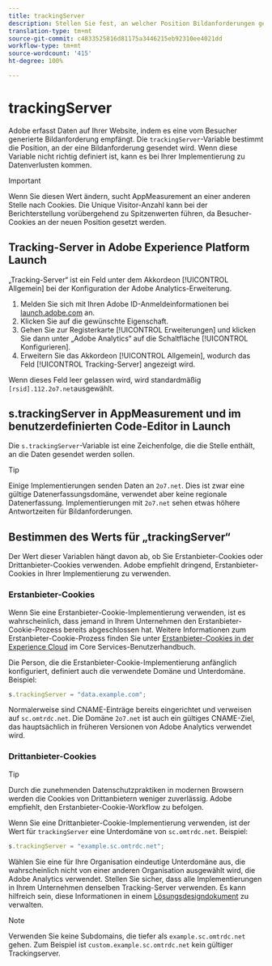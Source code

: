 ```yaml
---
title: trackingServer
description: Stellen Sie fest, an welcher Position Bildanforderungen gesendet werden.
translation-type: tm+mt
source-git-commit: c4833525816d81175a3446215eb92310ee4021dd
workflow-type: tm+mt
source-wordcount: '415'
ht-degree: 100%

---
```



# trackingServer

Adobe erfasst Daten auf Ihrer Website, indem es eine vom Besucher generierte Bildanforderung empfängt. Die `trackingServer`-Variable bestimmt die Position, an der eine Bildanforderung gesendet wird. Wenn diese Variable nicht richtig definiert ist, kann es bei Ihrer Implementierung zu Datenverlusten kommen.

>[!IMPORTANT]
>
>Wenn Sie diesen Wert ändern, sucht AppMeasurement an einer anderen Stelle nach Cookies. Die Unique Visitor-Anzahl kann bei der Berichterstellung vorübergehend zu Spitzenwerten führen, da Besucher-Cookies an der neuen Position gesetzt werden.

## Tracking-Server in Adobe Experience Platform Launch

„Tracking-Server“ ist ein Feld unter dem Akkordeon [!UICONTROL Allgemein] bei der Konfiguration der Adobe Analytics-Erweiterung.

1. Melden Sie sich mit Ihren Adobe ID-Anmeldeinformationen bei [launch.adobe.com](https://launch.adobe.com) an.
2. Klicken Sie auf die gewünschte Eigenschaft.
3. Gehen Sie zur Registerkarte [!UICONTROL Erweiterungen] und klicken Sie dann unter „Adobe Analytics“ auf die Schaltfläche [!UICONTROL Konfigurieren].
4. Erweitern Sie das Akkordeon [!UICONTROL Allgemein], wodurch das Feld [!UICONTROL Tracking-Server] angezeigt wird.

Wenn dieses Feld leer gelassen wird, wird standardmäßig `[rsid].112.2o7.net`ausgewählt.

## s.trackingServer in AppMeasurement und im benutzerdefinierten Code-Editor in Launch

Die `s.trackingServer`-Variable ist eine Zeichenfolge, die die Stelle enthält, an die Daten gesendet werden sollen.

>[!TIP]
>
>Einige Implementierungen senden Daten an `2o7.net`. Dies ist zwar eine gültige Datenerfassungsdomäne, verwendet aber keine regionale Datenerfassung. Implementierungen mit `2o7.net` sehen etwas höhere Antwortzeiten für Bildanforderungen.

## Bestimmen des Werts für „trackingServer“

Der Wert dieser Variablen hängt davon ab, ob Sie Erstanbieter-Cookies oder Drittanbieter-Cookies verwenden. Adobe empfiehlt dringend, Erstanbieter-Cookies in Ihrer Implementierung zu verwenden.

### Erstanbieter-Cookies

Wenn Sie eine Erstanbieter-Cookie-Implementierung verwenden, ist es wahrscheinlich, dass jemand in Ihrem Unternehmen den Erstanbieter-Cookie-Prozess bereits abgeschlossen hat. Weitere Informationen zum Erstanbieter-Cookie-Prozess finden Sie unter [Erstanbieter-Cookies in der Experience Cloud](https://docs.adobe.com/content/help/de-DE/core-services/interface/ec-cookies/cookies-first-party.html) im Core Services-Benutzerhandbuch.

Die Person, die die Erstanbieter-Cookie-Implementierung anfänglich konfiguriert, definiert auch die verwendete Domäne und Unterdomäne. Beispiel:

```js
s.trackingServer = "data.example.com";
```

Normalerweise sind CNAME-Einträge bereits eingerichtet und verweisen auf `sc.omtrdc.net`. Die Domäne `2o7.net` ist auch ein gültiges CNAME-Ziel, das hauptsächlich in früheren Versionen von Adobe Analytics verwendet wird.

### Drittanbieter-Cookies

>[!TIP]
>
>Durch die zunehmenden Datenschutzpraktiken in modernen Browsern werden die Cookies von Drittanbietern weniger zuverlässig. Adobe empfiehlt, den Erstanbieter-Cookie-Workflow zu befolgen.

Wenn Sie eine Drittanbieter-Cookie-Implementierung verwenden, ist der Wert für `trackingServer` eine Unterdomäne von `sc.omtrdc.net`. Beispiel:

```js
s.trackingServer = "example.sc.omtrdc.net";
```

Wählen Sie eine für Ihre Organisation eindeutige Unterdomäne aus, die wahrscheinlich nicht von einer anderen Organisation ausgewählt wird, die Adobe Analytics verwendet. Stellen Sie sicher, dass alle Implementierungen in Ihrem Unternehmen denselben Tracking-Server verwenden. Es kann hilfreich sein, diese Informationen in einem [Lösungsdesigndokument](../../prepare/solution-design.md) zu verwalten.

>[!NOTE]
>
> Verwenden Sie keine Subdomains, die tiefer als `example.sc.omtrdc.net` gehen. Zum Beispiel ist `custom.example.sc.omtrdc.net` kein gültiger Trackingserver.
